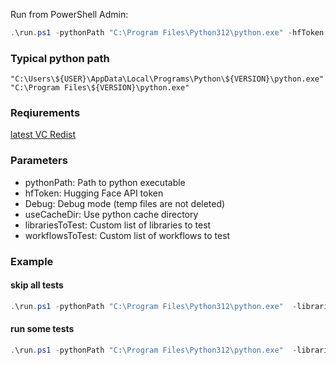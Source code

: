 Run from PowerShell Admin:
```powershell
.\run.ps1 -pythonPath "C:\Program Files\Python312\python.exe" -hfToken "TOKEN" -Debug
```

### Typical python path
```
"C:\Users\${USER}\AppData\Local\Programs\Python\${VERSION}\python.exe"
"C:\Program Files\${VERSION}\python.exe"
```

### Reqiurements

[latest VC Redist](https://learn.microsoft.com/en-us/cpp/windows/latest-supported-vc-redist?view=msvc-170#latest-microsoft-visual-c-redistributable-version)

### Parameters

- pythonPath: Path to python executable
- hfToken: Hugging Face API token
- Debug: Debug mode (temp files are not deleted)
- useCacheDir: Use python cache directory
- librariesToTest: Custom list of libraries to test
- workflowsToTest: Custom list of workflows to test

### Example

#### skip all tests
```powershell
.\run.ps1 -pythonPath "C:\Program Files\Python312\python.exe"  -librariesToTest @() -workflowsToTest @()
```
#### run some tests
```powershell
.\run.ps1 -pythonPath "C:\Program Files\Python312\python.exe"  -librariesToTest "pandas", "scipy" -workflowsToTest "torch", "olive"
```
